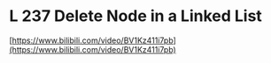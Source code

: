 # L 237 Delete Node in a Linked List

[https://www.bilibili.com/video/BV1Kz411i7pb](https://www.bilibili.com/video/BV1Kz411i7pb)